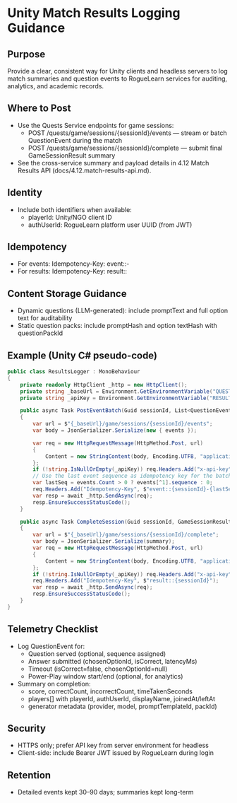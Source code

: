 # Unity Match Results Logging Guidance

## Purpose
Provide a clear, consistent way for Unity clients and headless servers to log match summaries and question events to RogueLearn services for auditing, analytics, and academic records.

## Where to Post
- Use the Quests Service endpoints for game sessions:
  - POST /quests/game/sessions/{sessionId}/events — stream or batch QuestionEvent during the match
  - POST /quests/game/sessions/{sessionId}/complete — submit final GameSessionResult summary
- See the cross-service summary and payload details in 4.12 Match Results API (docs/4.12.match-results-api.md).

## Identity
- Include both identifiers when available:
  - playerId: Unity/NGO client ID
  - authUserId: RogueLearn platform user UUID (from JWT)

## Idempotency
- For events: Idempotency-Key: event::<sessionId>-<sequence>
- For results: Idempotency-Key: result::<sessionId>

## Content Storage Guidance
- Dynamic questions (LLM-generated): include promptText and full option text for auditability
- Static question packs: include promptHash and option textHash with questionPackId

## Example (Unity C# pseudo-code)
```csharp
public class ResultsLogger : MonoBehaviour
{
    private readonly HttpClient _http = new HttpClient();
    private string _baseUrl = Environment.GetEnvironmentVariable("QUESTS_API_BASE") ?? "https://api.roguelearn.local/quests";
    private string _apiKey = Environment.GetEnvironmentVariable("RESULTS_API_KEY");

    public async Task PostEventBatch(Guid sessionId, List<QuestionEventDto> events)
    {
        var url = $"{_baseUrl}/game/sessions/{sessionId}/events";
        var body = JsonSerializer.Serialize(new { events });

        var req = new HttpRequestMessage(HttpMethod.Post, url)
        {
            Content = new StringContent(body, Encoding.UTF8, "application/json")
        };
        if (!string.IsNullOrEmpty(_apiKey)) req.Headers.Add("x-api-key", _apiKey);
        // Use the last event sequence as idempotency key for the batch
        var lastSeq = events.Count > 0 ? events[^1].sequence : 0;
        req.Headers.Add("Idempotency-Key", $"event::{sessionId}-{lastSeq}");
        var resp = await _http.SendAsync(req);
        resp.EnsureSuccessStatusCode();
    }

    public async Task CompleteSession(Guid sessionId, GameSessionResultDto summary)
    {
        var url = $"{_baseUrl}/game/sessions/{sessionId}/complete";
        var body = JsonSerializer.Serialize(summary);
        var req = new HttpRequestMessage(HttpMethod.Post, url)
        {
            Content = new StringContent(body, Encoding.UTF8, "application/json")
        };
        if (!string.IsNullOrEmpty(_apiKey)) req.Headers.Add("x-api-key", _apiKey);
        req.Headers.Add("Idempotency-Key", $"result::{sessionId}");
        var resp = await _http.SendAsync(req);
        resp.EnsureSuccessStatusCode();
    }
}
```

## Telemetry Checklist
- Log QuestionEvent for:
  - Question served (optional, sequence assigned)
  - Answer submitted (chosenOptionId, isCorrect, latencyMs)
  - Timeout (isCorrect=false, chosenOptionId=null)
  - Power-Play window start/end (optional, for analytics)
- Summary on completion:
  - score, correctCount, incorrectCount, timeTakenSeconds
  - players[] with playerId, authUserId, displayName, joinedAt/leftAt
  - generator metadata (provider, model, promptTemplateId, packId)

## Security
- HTTPS only; prefer API key from server environment for headless
- Client-side: include Bearer JWT issued by RogueLearn during login

## Retention
- Detailed events kept 30–90 days; summaries kept long-term